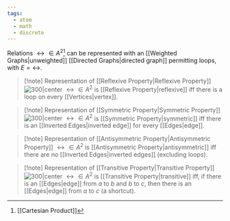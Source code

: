 ```yaml
---
tags:
  - atom
  - math
  - discrete
---
```

Relations $\rel \in A^2$[^1] can be represented with an [[Weighted Graphs|unweighted]] [[Directed Graphs|directed graph]] permitting loops, with $E = \rel$.

> [!note] Representation of [[Reflexive Property|Reflexive Property]]
> ![300|center](graph-loops.excalidraw)
> $\rel \in A^2$ is [[Reflexive Property|reflexive]] iff there is a loop on every [[Vertices|vertex]].

> [!note] Representation of [[Symmetric Property|Symmetric Property]]
> ![300|center](inverted-edges.excalidraw)
> $\rel \in A^2$ is [[Symmetric Property|symmetric]] iff there is an [[Inverted Edges|inverted edge]] for every [[Edges|edge]].

> [!note] Representation of [[Antisymmetric Property|Antisymmetric Property]]
> $\rel \in A^2$ is [[Antisymmetric Property|antisymmetric]] iff there are no [[Inverted Edges|inverted edges]] (excluding loops).

> [!note] Representation of [[Transitive Property|Transitive Property]]
> ![300|center](transitive-graphs.excalidraw)
> $\rel \in A^2$ is [[Transitive Property|transitive]] iff, if there is an [[Edges|edge]] from $a$ to $b$ and $b$ to $c$, then there is an [[Edges|edge]] from $a$ to $c$ (a shortcut).

[^1]: [[Cartesian Product]]
